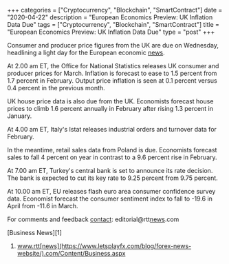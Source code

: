 +++
categories = ["Cryptocurrency", "Blockchain", "SmartContract"]
date = "2020-04-22"
description = "European Economics Preview: UK Inflation Data Due"
tags = ["Cryptocurrency", "Blockchain", "SmartContract"]
title = "European Economics Preview: UK Inflation Data Due"
type = "post"
+++

Consumer and producer price figures from the UK are due on Wednesday,
headlining a light day for the European economic [news](https://www.letsplayfx.com/blog/forex-news-website/).

At 2.00 am ET, the Office for National Statistics releases UK consumer
and producer prices for March. Inflation is forecast to ease to 1.5
percent from 1.7 percent in February. Output price inflation is seen at
0.1 percent versus 0.4 percent in the previous month.

UK house price data is also due from the UK. Economists forecast house
prices to climb 1.6 percent annually in February after rising 1.3
percent in January.

At 4.00 am ET, Italy's Istat releases industrial orders and turnover
data for February.

In the meantime, retail sales data from Poland is due. Economists
forecast sales to fall 4 percent on year in contrast to a 9.6 percent
rise in February.

At 7.00 am ET, Turkey's central bank is set to announce its rate
decision. The bank is expected to cut its key rate to 9.25 percent from
9.75 percent.

At 10.00 am ET, EU releases flash euro area consumer confidence survey
data. Economist forecast the consumer sentiment index to fall to -19.6
in April from -11.6 in March.

For comments and feedback [contact](https://www.playgroundfx.com/contact/): editorial@rtt[news](https://www.letsplayfx.com/blog/forex-news-website/).com

[Business News][1]

   1. www.rtt[news](https://www.letsplayfx.com/blog/forex-news-website/).com/Content/Business.aspx
